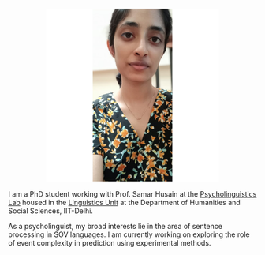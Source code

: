 <p align="center">
  <img src="images/black.jpg" width="350" title="picture">
</p>

I am a PhD student working with Prof. Samar Husain at the [Psycholinguistics Lab](https://web.iitd.ac.in/~samar/lab.html) housed in the [Linguistics Unit](https://sites.google.com/view/iit-delhi-linguistics) at the Department of Humanities and Social Sciences, IIT-Delhi.

As a psycholinguist, my broad interests lie in the area of sentence processing in SOV languages. I am currently working on exploring the role of event complexity in prediction using experimental methods.
